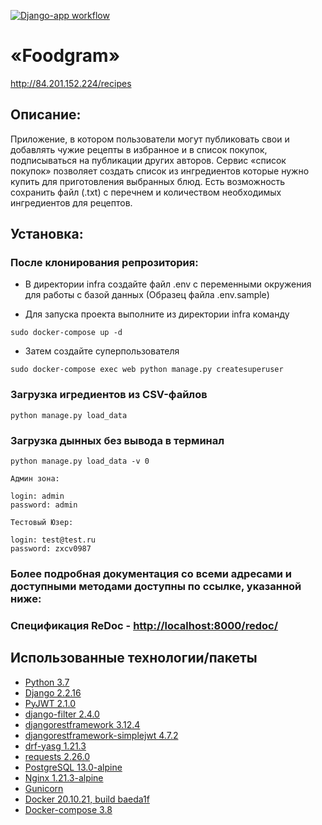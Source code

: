 [![Django-app workflow](https://github.com/G1lza92/foodgram-project-react/actions/workflows/foodgram_workflow.yml/badge.svg)](https://github.com/G1lza92/foodgram-project-react/actions/workflows/foodgram_workflow.yml)

# «Foodgram»

http://84.201.152.224/recipes

## Описание:
Приложение, в котором пользователи могут публиковать свои и добавлять чужие рецепты в избранное и в список покупок, подписываться на публикации других авторов. Сервис «cписок покупок» позволяет создать список из ингредиентов которые нужно купить для приготовления выбранных блюд. Есть возможность сохранить файл (.txt) с перечнем и количеством необходимых ингредиентов для рецептов.
## Установка:
### После клонирования репрозитория:
* В директории infra создайте файл .env с переменными окружения для работы с базой данных (Образец файла .env.sample)
>
* Для запуска проекта выполните из директории infra команду
>
```sudo docker-compose up -d```
>
* Затем создайте суперпользователя
>
```sudo docker-compose exec web python manage.py createsuperuser```
>
### Загрузка игредиентов из CSV-файлов
```python manage.py load_data```
### Загрузка дынных без вывода в терминал
```python manage.py load_data -v 0```
>
```
Админ зона:

login: admin
password: admin

Тестовый Юзер:

login: test@test.ru
password: zxcv0987
```
### Более подробная документация со всеми адресами и доступными методами доступны по ссылке, указанной ниже:
>
### Спецификация ReDoc - [http://localhost:8000/redoc/](http://localhost:8000/redoc/)

## Использованные технологии/пакеты
* [Python 3.7](https://github.com/python)
* [Django 2.2.16](https://github.com/django/django)
* [PyJWT 2.1.0](https://github.com/jpadilla/pyjwt)
* [django-filter 2.4.0](https://github.com/carltongibson/django-filter)
* [djangorestframework 3.12.4](https://github.com/encode/django-rest-framework)
* [djangorestframework-simplejwt 4.7.2](https://github.com/jazzband/djangorestframework-simplejwt)
* [drf-yasg 1.21.3](https://github.com/axnsan12/drf-yasg)
* [requests 2.26.0](https://github.com/psf/requests)
* [PostgreSQL 13.0-alpine](https://github.com/postgres/postgres)
* [Nginx 1.21.3-alpine](https://www.nginx.com/)
* [Gunicorn](https://github.com/benoitc/gunicorn)
* [Docker 20.10.21, build baeda1f](https://github.com/docker)
* [Docker-compose 3.8](https://github.com/docker)
